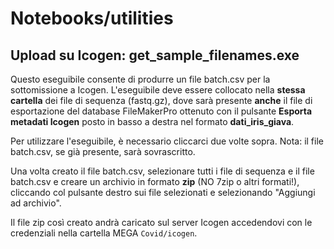 # Notebooks/utilities

## Upload su Icogen: get_sample_filenames.exe

Questo eseguibile consente di produrre un file batch.csv per la sottomissione a Icogen. L'eseguibile deve essere collocato nella **stessa cartella** dei file di sequenza (fastq.gz), dove sarà presente **anche** il file di esportazione del database FileMakerPro ottenuto con il pulsante **Esporta metadati Icogen** posto in basso a destra nel formato **dati_iris_giava**.

Per utilizzare l'eseguibile, è necessario cliccarci due volte sopra. Nota: il file batch.csv, se già presente, sarà sovrascritto.

Una volta creato il file batch.csv, selezionare tutti i file di sequenza e il file batch.csv e creare un archivio in formato **zip** (NO 7zip o altri formati!), cliccando col pulsante destro sui file selezionati e selezionando "Aggiungi ad archivio".

Il file zip così creato andrà caricato sul server Icogen accedendovi con le credenziali nella cartella MEGA `Covid/icogen`.
